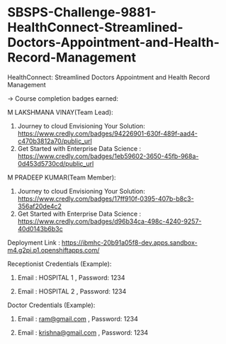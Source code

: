 # SBSPS-Challenge-9881-HealthConnect-Streamlined-Doctors-Appointment-and-Health-Record-Management
HealthConnect: Streamlined Doctors Appointment and Health Record Management

-> Course completion badges earned:


M LAKSHMANA VINAY(Team Lead):
1) Journey to cloud Envisioning Your Solution: https://www.credly.com/badges/94226901-630f-489f-aad4-c470b3812a70/public_url
2) Get Started with Enterprise Data Science  : https://www.credly.com/badges/1eb59602-3650-45fb-968a-0d453d5730cd/public_url

M PRADEEP KUMAR(Team Member):
1) Journey to cloud Envisioning Your Solution: https://www.credly.com/badges/17ff910f-0395-407b-b8c3-356af20de4c2
2) Get Started with Enterprise Data Science  : https://www.credly.com/badges/d96b34ca-498c-4240-9257-40d0143b6b3c

Deployment Link : https://ibmhc-20b91a05f8-dev.apps.sandbox-m4.g2pi.p1.openshiftapps.com/

Receptionist Credentials (Example): 

1) Email : HOSPITAL 1 , Password: 1234
   
2) Email : HOSPITAL 2 , Password: 1234

Doctor Credentials (Example):

1) Email : ram@gmail.com     , Password: 1234
   
2) Email : krishna@gmail.com , Password: 1234

